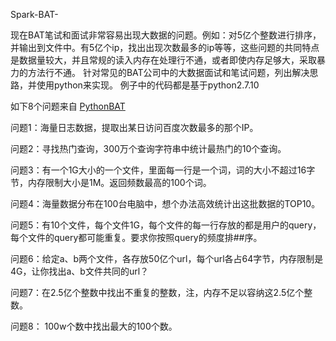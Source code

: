 Spark-BAT-

现在BAT笔试和面试非常容易出现大数据的问题。例如：对5亿个整数进行排序，并输出到文件中。有5亿个ip，找出出现次数最多的ip等等，这些问题的共同特点是数据量较大，并且常规的读入内存在处理行不通，或者即使内存足够大，采取暴力的方法行不通。 针对常见的BAT公司中的大数据面试和笔试问题，列出解决思路，并使用python来实现。 例子中的代码都是基于python2.7.10

如下8个问题来自 [PythonBAT](https://github.com/yoghurtjia/-python-BAT-)

问题1：海量日志数据，提取出某日访问百度次数最多的那个IP。

问题2：寻找热门查询，300万个查询字符串中统计最热门的10个查询。

问题3：有一个1G大小的一个文件，里面每一行是一个词，词的大小不超过16字节，内存限制大小是1M。返回频数最高的100个词。

问题4：海量数据分布在100台电脑中，想个办法高效统计出这批数据的TOP10。

问题5：有10个文件，每个文件1G，每个文件的每一行存放的都是用户的query，每个文件的query都可能重复。要求你按照query的频度排##序。

问题6：给定a、b两个文件，各存放50亿个url，每个url各占64字节，内存限制是4G，让你找出a、b文件共同的url？

问题7：在2.5亿个整数中找出不重复的整数，注，内存不足以容纳这2.5亿个整数。

问题8： 100w个数中找出最大的100个数。
